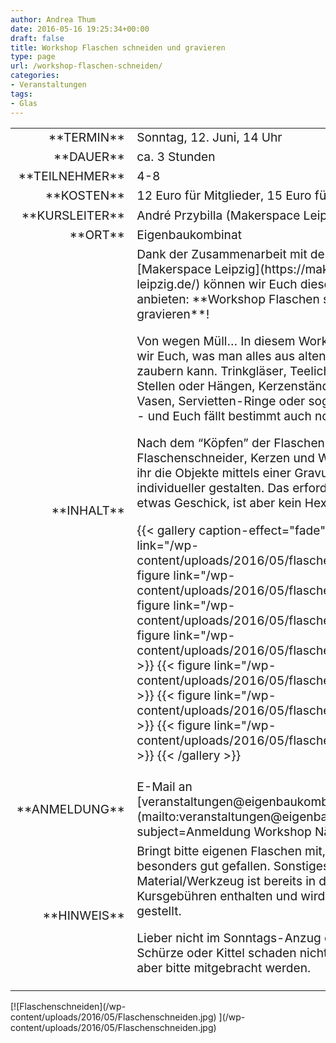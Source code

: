 ```yaml
---
author: Andrea Thum
date: 2016-05-16 19:25:34+00:00
draft: false
title: Workshop Flaschen schneiden und gravieren
type: page
url: /workshop-flaschen-schneiden/
categories:
- Veranstaltungen
tags:
- Glas
---
```


<table >
<tbody style="font-size: 1.2em;" >
<tr >

<td style="width: 20%; text-align: right;" >**TERMIN**
</td>

<td style="text-align: left;" >Sonntag, 12. Juni, 14 Uhr
</td>
</tr>
<tr >

<td style="width: 20%; text-align: right;" >**DAUER**
</td>

<td style="text-align: left;" >ca. 3 Stunden
</td>
</tr>
<tr >

<td style="width: 20%; text-align: right;" >**TEILNEHMER**
</td>

<td style="text-align: left;" >4-8
</td>
</tr>
<tr >

<td style="width: 20%; text-align: right;" >**KOSTEN**
</td>

<td style="text-align: left;" >12 Euro für Mitglieder, 15 Euro für Externe
</td>
</tr>
<tr >

<td style="width: 20%; text-align: right;" >**KURSLEITER**
</td>

<td style="text-align: left;" >André Przybilla (Makerspace Leipzig)
</td>
</tr>
<tr >

<td style="width: 20%; text-align: right;" >**ORT**
</td>

<td style="text-align: left;" >Eigenbaukombinat
</td>
</tr>
<tr >

<td style="width: 20%; text-align: right;" >**INHALT**
</td>

<td style="text-align: left;" >Dank der Zusammenarbeit mit dem [Makerspace Leipzig](https://makerspace-leipzig.de/) können wir Euch diesen neuen Kurs anbieten: **Workshop Flaschen schneiden und gravieren**!

Von wegen Müll… In diesem Workshop zeigen wir Euch, was man alles aus alten Glasflaschen zaubern kann. Trinkgläser, Teelicht-Halter zum Stellen oder Hängen, Kerzenständer, kleine Vasen, Servietten-Ringe oder sogar Eierbecher - und Euch fällt bestimmt auch noch etwas ein.

Nach dem “Köpfen” der Flaschen mit einem Flaschenschneider, Kerzen und Wasser könnt ihr die Objekte mittels einer Gravur noch individueller gestalten. Das erfordert zwar etwas Geschick, ist aber kein Hexenwerk.


{{< gallery caption-effect="fade" >}}
  {{< figure link="/wp-content/uploads/2016/05/flasche1.jpg" >}}
{{< figure link="/wp-content/uploads/2016/05/flasche2.jpg" >}}
{{< figure link="/wp-content/uploads/2016/05/flasche4.jpg" >}}
{{< figure link="/wp-content/uploads/2016/05/flaschen_villa_1.jpg" >}}
{{< figure link="/wp-content/uploads/2016/05/flaschen_villa_2.jpg" >}}
{{< figure link="/wp-content/uploads/2016/05/flaschen_villa_3.jpg" >}}
{{< figure link="/wp-content/uploads/2016/05/flaschen_villa_4.jpg" >}}
{{< /gallery >}}
</td>
</tr>
<tr >

<td style="width: 20%; text-align: right;" >**ANMELDUNG**
</td>

<td style="text-align: left;" >E-Mail an [veranstaltungen@eigenbaukombinat.de](mailto:veranstaltungen@eigenbaukombinat.de?subject=Anmeldung Workshop Nähen Teil 1)
</td>
</tr>
<tr >

<td style="width: 20%; text-align: right;" >**HINWEIS**
</td>

<td >Bringt bitte eigenen Flaschen mit, die Euch besonders gut gefallen. Sonstiges Material/Werkzeug ist bereits in den Kursgebühren enthalten und wird von uns gestellt.

Lieber nicht im Sonntags-Anzug erscheinen. Schürze oder Kittel schaden nicht, müssten aber bitte mitgebracht werden.
</td>
</tr>
</tbody>
</table>
[![Flaschenschneiden](/wp-content/uploads/2016/05/Flaschenschneiden.jpg)
](/wp-content/uploads/2016/05/Flaschenschneiden.jpg)
